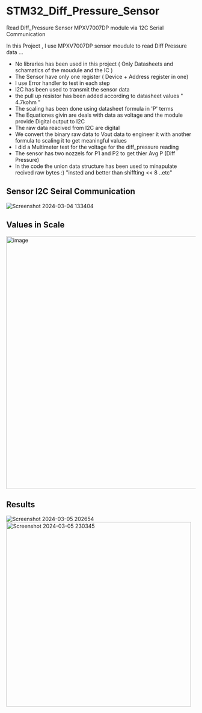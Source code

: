 # STM32_Diff_Pressure_Sensor
Read Diff_Pressure Sensor MPXV7007DP module via 12C Serial Communication 

In this Project , I use MPXV7007DP sensor moudule to read Diff Pressure data ...
- No libraries has been used in this project  ( Only Datasheets and schamatics of the moudule and the IC )
- The Sensor have only one register ( Device + Address register in one)
- I use Error handler to test in each step
- I2C has been used to transmit the sensor data
- the pull up resistor has been added according to datasheet values " 4.7kohm "
- The scaling has been done using datasheet formula in 'P' terms
- The Equationes givin are deals with data as voltage and the module provide Digital output to I2C
- The raw data reacived from I2C are digital
- We convert the binary raw data to Vout data to engineer it with another formula to scaling it to get meaningful values
- I did a Multimeter test for the voltage for the diff_pressure reading
- The sensor has two nozzels for P1 and P2 to get thier Avg P (Diff Pressure)
- In the code the union data structure has been used to minapulate recived raw bytes :) "insted and better than shiffting << 8 ..etc"

## Sensor I2C Seiral Communication 
  ![Screenshot 2024-03-04 133404](https://github.com/SumayyahAli/STM32_Diff_Pressure_Sensor/assets/66629518/b51cd8cd-d2b8-435b-829a-f7a1897330f2)

## Values in Scale
<img width="672" alt="image" src="https://github.com/SumayyahAli/STM32_Diff_Pressure_Sensor/assets/66629518/85574c8d-c6be-4444-a636-0048b32791ba">

  ## Results
![Screenshot 2024-03-05 202654](https://github.com/SumayyahAli/STM32_Diff_Pressure_Sensor/assets/66629518/26529f56-0905-46b2-b3bc-7cd1d745f1fa)
<img width="491" alt="Screenshot 2024-03-05 230345" src="https://github.com/SumayyahAli/STM32_Diff_Pressure_Sensor/assets/66629518/47f51a4f-b0cb-43dd-a45c-ccb3912666e9">


